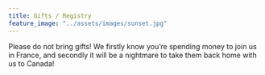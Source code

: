 ```yaml
---
title: Gifts / Registry
feature_image: "../assets/images/sunset.jpg"
---
```


Please do not bring gifts! We firstly know you’re spending money to join us in France, and secondly it will be a nightmare to take them back home with us to Canada!